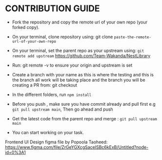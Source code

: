 # CONTRIBUTION GUIDE

- Fork the repository and copy the remote url of your own repo (your forked copy).

- On your terminal, clone repository using: git clone `paste-the-remote-url-of-your-own-repo`

- On your terminal, set the parent repo as your upstream using: `git remote add upstream` https://github.com/Team-Wakanda/NestLibrary

- Run: git remote -v to ensure your origin and upstream is set

- Create a branch with your name as this is where the testing and this is the branch all work will be taking place and the branch you will be creating a PR from: git checkout <name of branch>

- In the different folders, run `npm install`

-  Before you push , make sure you have commit already and pull first e.g  `git pull upstream main`, Then go ahead and push  

- Get the latest code from the parent repo and merge : `git pull upstream main`

- You can start working on your task.

Frontend UI Design figma file by Popoola Taoheed: https://www.figma.com/file/ZrGeYGXcgSaceISBc6kExB/Untitled?node-id=0%3A1
